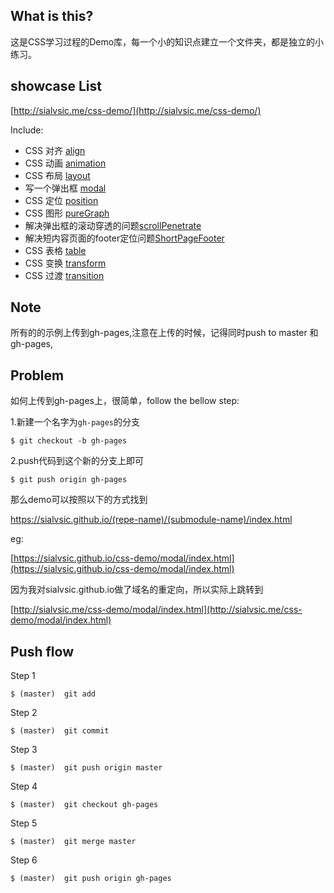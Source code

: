## What is this?

这是CSS学习过程的Demo库，每一个小的知识点建立一个文件夹，都是独立的小练习。

## showcase List 

[http://sialvsic.me/css-demo/](http://sialvsic.me/css-demo/)

Include:

- CSS 对齐 [align](https://sialvsic.github.io/css-demo/align/index.html)
- CSS 动画 [animation](https://sialvsic.github.io/css-demo/animation/index.html)
- CSS 布局 [layout](https://sialvsic.github.io/css-demo/layout/index.html)
- 写一个弹出框 [modal](https://sialvsic.github.io/css-demo/modal/index.html) 
- CSS 定位 [position](https://sialvsic.github.io/css-demo/position/index.html)
- CSS 图形 [pureGraph](https://sialvsic.github.io/css-demo/pureGraph/index.html)
- 解决弹出框的滚动穿透的问题[scrollPenetrate](https://sialvsic.github.io/css-demo/scrollPenetrate/index.html)
- 解决短内容页面的footer定位问题[ShortPageFooter](https://sialvsic.github.io/css-demo/shortPageFooter/index.html)
- CSS 表格 [table](https://sialvsic.github.io/css-demo/table/index.html)
- CSS 变换 [transform](https://sialvsic.github.io/css-demo/transform/index.html)
- CSS 过渡 [transition](https://sialvsic.github.io/css-demo/transition/index.html)


## Note

所有的的示例上传到gh-pages,注意在上传的时候，记得同时push to master 和 gh-pages,

## Problem

如何上传到gh-pages上，很简单，follow the bellow step:

1.新建一个名字为`gh-pages`的分支

```
$ git checkout -b gh-pages

```

2.push代码到这个新的分支上即可

```
$ git push origin gh-pages

```

那么demo可以按照以下的方式找到 

https://sialvsic.github.io/(repe-name)/(submodule-name)/index.html

eg:

[https://sialvsic.github.io/css-demo/modal/index.html](https://sialvsic.github.io/css-demo/modal/index.html)

因为我对sialvsic.github.io做了域名的重定向，所以实际上跳转到

[http://sialvsic.me/css-demo/modal/index.html](http://sialvsic.me/css-demo/modal/index.html)

## Push flow

Step 1
```
$ (master)  git add  

```

Step 2

```
$ (master)  git commit

```

Step 3

```
$ (master)  git push origin master

```

Step 4

```
$ (master)  git checkout gh-pages

```

Step 5

```
$ (master)  git merge master

```

Step 6

```
$ (master)  git push origin gh-pages

```



